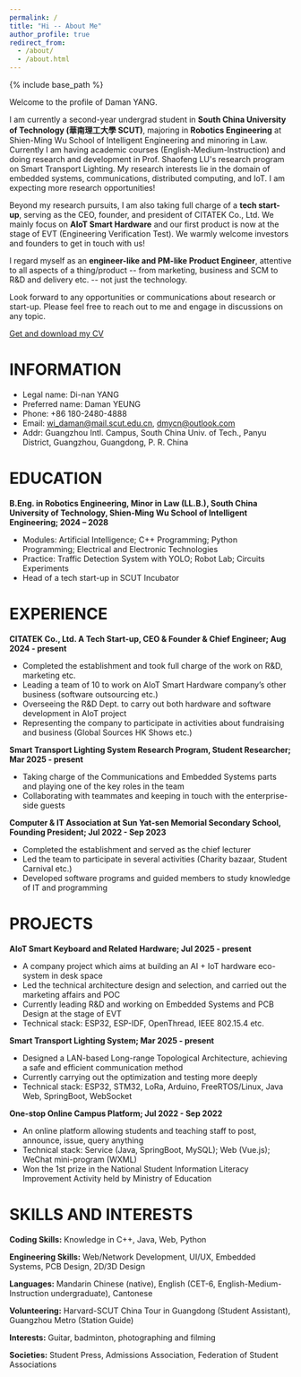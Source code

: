 ```yaml
---
permalink: /
title: "Hi -- About Me"
author_profile: true
redirect_from: 
  - /about/
  - /about.html
---
```


{% include base_path %}

Welcome to the profile of Daman YANG.

I am currently a second-year undergrad student in **South China University of Technology (華南理工大學 SCUT)**, majoring in **Robotics Engineering** at Shien-Ming Wu School of Intelligent Engineering and minoring in Law.
Currently I am having academic courses (English-Medium-Instruction) and doing research and development in Prof. Shaofeng LU's research program on Smart Transport Lighting. My research interests lie in the domain of embedded systems, communications, distributed computing, and IoT. I am expecting more research opportunities!

Beyond my research pursuits, I am also taking full charge of a **tech start-up**, serving as the CEO, founder, and president of CITATEK Co., Ltd. We mainly focus on **AIoT Smart Hardware** and our first product is now at the stage of EVT (Engineering Verification Test). We warmly welcome investors and founders to get in touch with us!

I regard myself as an **engineer-like and PM-like Product Engineer**, attentive to all aspects of a thing/product -- from marketing, business and SCM to R&D and delivery etc. -- not just the technology. 

Look forward to any opportunities or communications about research or start-up. Please feel free to reach out to me and engage in discussions on any topic.

[Get and download my CV](/files/Daman-YDN-CV-Oct_2_2025.pdf)

# INFORMATION
- Legal name: Di-nan YANG
- Preferred name: Daman YEUNG
- Phone: +86 180-2480-4888
- Email: wi_daman@mail.scut.edu.cn, dmycn@outlook.com
- Addr: Guangzhou Intl. Campus, South China Univ. of Tech., Panyu District, Guangzhou, Guangdong, P. R. China

# EDUCATION
**B.Eng. in Robotics Engineering, Minor in Law (LL.B.), South China University of Technology, Shien-Ming Wu School of Intelligent Engineering; 2024 – 2028**
-	Modules: Artificial Intelligence; C++ Programming; Python Programming; Electrical and Electronic Technologies
-	Practice: Traffic Detection System with YOLO; Robot Lab; Circuits Experiments
-	Head of a tech start-up in SCUT Incubator

# EXPERIENCE
**CITATEK Co., Ltd. A Tech Start-up, CEO & Founder & Chief Engineer; Aug 2024 - present**
-	Completed the establishment and took full charge of the work on R&D, marketing etc.
-	Leading a team of 10 to work on AIoT Smart Hardware company’s other business (software outsourcing etc.)
-	Overseeing the R&D Dept. to carry out both hardware and software development in AIoT project
-	Representing the company to participate in activities about fundraising and business (Global Sources HK Shows etc.)
    
**Smart Transport Lighting System Research Program, Student Researcher; Mar 2025 - present**
-	Taking charge of the Communications and Embedded Systems parts and playing one of the key roles in the team
-	Collaborating with teammates and keeping in touch with the enterprise-side guests
  
**Computer & IT Association at Sun Yat-sen Memorial Secondary School, Founding President; Jul 2022 - Sep 2023**
-	Completed the establishment and served as the chief lecturer
-	Led the team to participate in several activities (Charity bazaar, Student Carnival etc.) 
-	Developed software programs and guided members to study knowledge of IT and programming

# PROJECTS
**AIoT Smart Keyboard and Related Hardware; Jul 2025 - present**
-	A company project which aims at building an AI + IoT hardware eco-system in desk space
-	Led the technical architecture design and selection, and carried out the marketing affairs and POC
-	Currently leading R&D and working on Embedded Systems and PCB Design at the stage of EVT
-	Technical stack: ESP32, ESP-IDF, OpenThread, IEEE 802.15.4 etc.
    
**Smart Transport Lighting System; Mar 2025 - present**
-	Designed a LAN-based Long-range Topological Architecture, achieving a safe and efficient communication method
-	Currently carrying out the optimization and testing more deeply
-	Technical stack: ESP32, STM32, LoRa, Arduino, FreeRTOS/Linux, Java Web, SpringBoot, WebSocket

**One-stop Online Campus Platform; Jul 2022 - Sep 2022**
-	An online platform allowing students and teaching staff to post, announce, issue, query anything
-	Technical stack: Service (Java, SpringBoot, MySQL); Web (Vue.js); WeChat mini-program (WXML)
-	Won the 1st prize in the National Student Information Literacy Improvement Activity held by Ministry of Education

# SKILLS AND INTERESTS
**Coding Skills:** Knowledge in C++, Java, Web, Python

**Engineering Skills:** Web/Network Development, UI/UX, Embedded Systems, PCB Design, 2D/3D Design

**Languages:** Mandarin Chinese (native), English (CET-6, English-Medium-Instruction undergraduate), Cantonese 

**Volunteering:** Harvard-SCUT China Tour in Guangdong (Student Assistant), Guangzhou Metro (Station Guide)

**Interests:** Guitar, badminton, photographing and filming

**Societies:** Student Press, Admissions Association, Federation of Student Associations

